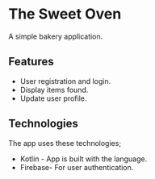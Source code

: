 # The Sweet Oven

A simple bakery application.

## Features

- User registration and login.
- Display items found.
- Update user profile.


## Technologies

The app uses these technologies;

- Kotlin - App is built with the language.
- Firebase- For user authentication.
